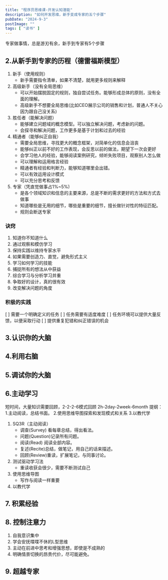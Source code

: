 ```yaml
---
title: "程序员思维课-开发认知潜能"
description: "如何开发思维，新手变成专家的五个步骤"
pubDate: "2024-9-3"
postImage: ""
tags: [ "读书" ]
---
```


专家做事情，总是游刃有余，新手到专家有5个步骤

## 2.从新手到专家的历程（德雷福斯模型）

1. 新手（使用规则）
    - 新手需要指令清单，如果不清楚，就用更多规则来解释
2. 高级新手（没有全局思维）
    - 可以开始摆脱固定的规则，独自尝试任务。能够形成总体的原则，没有全面的理解。
    - 高级新手不想要全局思维(比如CEO展示公司的销售和计划，普通人不关心因为跟自己没关系)
3. 胜任者（能解决问题）
    - 能够建立问题域的概念模型。可以独立解决问题，考虑新的问题。
    - 会探寻和解决问题，工作更多是基于计划和过去的经验
4. 精通者（能够纠正自我）
   - 需要全局思维，寻找更大的概念框架，对简单化的信息会沮丧
   - 能够纠正以前不好的工作表现，会反思以前的做法，期望下一次会更好
   - 会学习他人的经验，能够阅读案例研究，倾听失败项目，观察别人怎么做
   - 可以理解和运用格言经验
   - 精通者有经验和判断力，能够知道哪里会出错。
   - 可以有效运用设计模式
   - 可以充分思考和反馈
5. 专家（凭直觉做事占1%~5%)
   - 是各个领域知识和信息的主要来源，总是不断的需求更好的方法和方式去做事
   - 知道哪些是无用的细节，哪些是重要的细节，擅长做针对性的特征匹配。
   - 规则会断送专家
### 诀窍
1. 知道你不知道什么
2. 通过观察和模仿学习
3. 保持实践以维持专家水平
4. 如果需要创造力、直觉，避免形式主义
5. 学习如何学习的技能
6. 捕捉所有的想法从中获益
7. 综合学习与分析学习并重
8. 争取好的设计，真的很有效
9. 改变解决问题的角度

### 积极的实践
[ ] 需要一个明确定义的任务
[ ] 任务需要有适度难度
[ ] 任务环境可以提供大量反馈，以便采取行动
[ ] 提供重复犯错和纠正错误的机会
## 3.认识你的大脑
## 4.利用右脑
## 5.调试你的大脑
## 6.主动学习
短时间，大量知识需要回顾，2-2-2-6模式回顾 2h-2day-2week-6month
提纲：1.主动阅读，总结书面。 2.使用思维导图探索和发现模式和关系  3.以教代学
1. SQ3R（主动阅读）
   - 调查(Survey) 看每章总结，得出看法。
   - 问题(Question)记录所有问题。
   - 阅读(Read) 阅读全部内容。
   - 复述(Recite)总结，做笔记，用自己的话来描述。
   - 回顾(Review)重读，扩展笔记，与同事讨论。
2. 测试驱动学习法
   - 重读收获会很少，需要不断测试自己
3. 使用思维导图
   - 写作与阅读一样重要
4. 以教代学
## 7. 积累经验
## 8. 控制注意力
1. 自我意识集中
2. 学会安抚喋喋不休的L型思维
3. 主动在前进中思考和增强思想，即使是不成熟的
4. 明确情景切换的昂贵代价，尽可能避免。

## 9. 超越专家